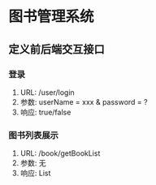 # 图书管理系统
## 定义前后端交互接口
### 登录
1. URL: /user/login
2. 参数: userName = xxx & password = ?
3. 响应: true/false
### 图书列表展示
1. URL: /book/getBookList
2. 参数: 无
3. 响应: List<BookInfo>
 


